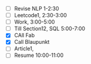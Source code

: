 - [ ] Revise NLP  1-2:30
- [ ] Leetcode1,             2:30-3:00
- [ ] Work,              3:00-5:00
- [ ] Till Section12, SQL  5:00-7:00
- [x] CAll Fab
- [x] Call Blaupunkt
- [ ] Article1,
- [ ] Resume                   10:00-11:00